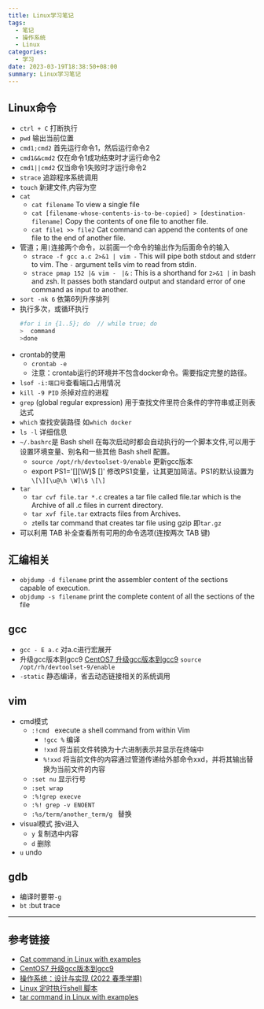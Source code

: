 ```yaml
---
title: Linux学习笔记
tags:
  - 笔记
  - 操作系统
  - Linux
categories:
  - 学习
date: 2023-03-19T18:38:50+08:00
summary: Linux学习笔记
---
```

## Linux命令
- `ctrl + C` 打断执行
- `pwd` 输出当前位置
- `cmd1;cmd2` 首先运行命令1，然后运行命令2
- `cmd1&&cmd2` 仅在命令1成功结束时才运行命令2
- `cmd1||cmd2` 仅当命令1失败时才运行命令2
- `strace`  追踪程序系统调用
- `touch` 新建文件,内容为空
- `cat` 
  - `cat filename` To view a single file
  - `cat [filename-whose-contents-is-to-be-copied] > [destination-filename]` Copy the contents of one file to another file. 
  - `cat file1 >> file2` Cat command can append the contents of one file to the end of another file.
- 管道；用`|`连接两个命令，以前面一个命令的输出作为后面命令的输入
  - `strace -f gcc a.c 2>&1 | vim -` This will pipe both stdout and stderr to vim. The `-` argument tells vim to read from stdin.
  - `strace pmap 152 |& vim - `
     `|&` : This is a shorthand for `2>&1 |` in bash and zsh. It passes both standard output and standard error of one command as input to another.
- `sort -nk 6` 依第6列升序排列
- 执行多次，或循环执行
  ```bash
  #for i in {1..5}; do  // while true; do
  >  command 
  >done
  ```
- crontab的使用
  - `crontab -e` 
  - 注意：crontab运行的环境并不包含docker命令。需要指定完整的路径。
- `lsof -i:端口号`查看端口占用情况
- `kill -9 PID` 杀掉对应的进程
- `grep` (global regular expression)  用于查找文件里符合条件的字符串或正则表达式
- `which` 查找安装路径 如`which docker`
- `ls -l` 详细信息
- `~/.bashrc`是 Bash shell 在每次启动时都会自动执行的一个脚本文件,可以用于设置环境变量、别名和一些其他 Bash shell 配置。
  - `source /opt/rh/devtoolset-9/enable` 更新gcc版本
  - export PS1='\[\][\W]\$ \[\]' 修改PS1变量，让其更加简洁。PS1的默认设置为`\[\][\u@\h \W]\$ \[\]`
- `tar`
  - `tar cvf file.tar *.c` creates a tar file called file.tar which is the Archive of all .c files in current directory. 
  - `tar xvf file.tar` extracts files from Archives. 
  - `z`tells tar command that creates tar file using gzip 即`tar.gz`
- 可以利用 TAB 补全查看所有可用的命令选项(连按两次 TAB 键)
## 汇编相关
- `objdump -d filename` print the assembler content of the sections capable of execution.
- `objdump -s filename`  print the complete content of all the sections of the file

## gcc
  - `gcc - E a.c` 对a.c进行宏展开
  - 升级gcc版本到gcc9 [CentOS7 升级gcc版本到gcc9](https://blog.csdn.net/xunye_dream/article/details/108918316)
    `source /opt/rh/devtoolset-9/enable`
  - `-static` 静态编译，省去动态链接相关的系统调用

## vim
- cmd模式
  - `:!cmd ` execute a shell command from within Vim
    - `!gcc %` 编译
    - `!xxd`  将当前文件转换为十六进制表示并显示在终端中
    - `%!xxd` 将当前文件的内容通过管道传递给外部命令xxd，并将其输出替换为当前文件的内容
  - `:set nu` 显示行号
  - `:set wrap`
  - `:%!grep execve`
  - `:%! grep -v ENOENT`
  - `:%s/term/another_term/g ` 替换
- visual模式 按v进入
  - `y` 复制选中内容
  - `d` 删除
- `u` undo

## gdb
- 编译时要带`-g`
- `bt` :but trace

---

## 参考链接
- [Cat command in Linux with examples](https://www.geeksforgeeks.org/cat-command-in-linux-with-examples/)
- [CentOS7 升级gcc版本到gcc9](https://blog.csdn.net/xunye_dream/article/details/108918316)
- [操作系统：设计与实现 (2022 春季学期)](https://jyywiki.cn/OS/2022/)
- [Linux 定时执行shell 脚本](https://blog.csdn.net/lc013/article/details/103775702)
- [tar command in Linux with examples](https://www.geeksforgeeks.org/tar-command-linux-examples)
